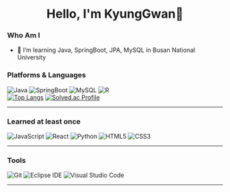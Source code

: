 <div align=center><h1>Hello, I'm KyungGwan👋</h1></div>

### Who Am I
- 🌱 I’m learning Java, SpringBoot, JPA, MySQL in Busan National University

### Platforms & Languages
![Java](https://img.shields.io/badge/Java-007396.svg?&style=for-the-badge&logo=Java&logoColor=white)
![SpringBoot](https://img.shields.io/badge/SpringBoot-6DB33F.svg?&style=for-the-badge&logo=SpringBoot&logoColor=white)
![MySQL](https://img.shields.io/badge/MySQL-4479A1.svg?&style=for-the-badge&logo=MySQL&logoColor=white)
![R](https://img.shields.io/badge/R-276DC3.svg?&style=for-the-badge&logo=R&logoColor=white)  
[![Top Langs](https://github-readme-stats.vercel.app/api/top-langs/?username=kyunggwan&layout=compact)](https://github.com/kyunggwan/github-readme-stats)
[![Solved.ac Profile](http://mazassumnida.wtf/api/v2/generate_badge?boj=4562sky)](https://solved.ac/4562sky/)
***
### Learned at least once
![JavaScript](https://img.shields.io/badge/JavaScript-F7DF1E.svg?&style=for-the-badge&logo=JavaScript&logoColor=white)
![React](https://img.shields.io/badge/React-61DAFB.svg?&style=for-the-badge&logo=React&logoColor=white)
![Python](https://img.shields.io/badge/Python-3776AB.svg?&style=for-the-badge&logo=Python&logoColor=white)
![HTML5](https://img.shields.io/badge/HTML5-E34F26.svg?&style=for-the-badge&logo=HTML5&logoColor=white)
![CSS3](https://img.shields.io/badge/CSS3-1572B6.svg?&style=for-the-badge&logo=CSS3&logoColor=white)
***
### Tools
![Git](https://img.shields.io/badge/Git-F05032.svg?&style=for-the-badge&logo=Git&logoColor=white)
![Eclipse IDE](https://img.shields.io/badge/Eclipse%20IDE-2C2255.svg?&style=for-the-badge&logo=Eclipse%20IDE&logoColor=white)
![Visual Studio Code](https://img.shields.io/badge/Visual%20Studio%20Code-007ACC.svg?&style=for-the-badge&logo=Visual%20Studio%20Code&logoColor=white)
***
<!-- ### Activity Graph 
[![Ashutosh's github activity graph](https://activity-graph.herokuapp.com/graph?username=kyunggwan&theme=nord)](https://github.com/ashutosh00710/github-readme-activity-graph)
 *** -->
<!--

![Spring](https://img.shields.io/badge/Spring-6DB33F.svg?&style=for-the-badge&logo=Spring&logoColor=white)


[![Hits](https://hits.seeyoufarm.com/api/count/incr/badge.svg?url=https%3A%2F%2Fgithub.com%2Fkyunggwan&count_bg=%2379C83D&title_bg=%23555555&icon=&icon_color=%23E7E7E7&title=hits&edge_flat=false)](https://hits.seeyoufarm.com)


깃허브 스탯, 테마 종류는 dark, dadical, merko, gruvbox, tokyonight, onedark, cobalt, synthwave, highcontrast, dracula
 ![Anurag's GitHub stats](https://github-readme-stats.vercel.app/api?username=kyunggwan&show_icons=true&theme=dracula)

- 🔭 I’m currently working on ...
- 🌱 I’m currently learning ...
- 👯 I’m looking to collaborate on ...
- 🤔 I’m looking for help with ...
- 💬 Ask me about ...
- 📫 How to reach me: ...
- 😄 Pronouns: ...
- ⚡ Fun fact: ...
-->
